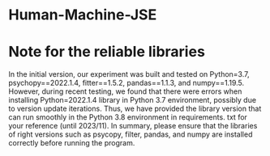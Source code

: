 # Human-Machine-JSE



# Note for the reliable libraries
In the initial version, our experiment was built and tested on Python=3.7, psychopy==2022.1.4, fitter==1.5.2, pandas==1.1.3, and numpy==1.19.5. However, during recent testing, we found that there were errors when installing Python=2022.1.4 library in Python 3.7 environment, possibly due to version update iterations. Thus, we have provided the library version that can run smoothly in the Python 3.8 environment in requirements. txt for your reference (until 2023/11). In summary, please ensure that the libraries of right versions such as psycopy, filter, pandas, and numpy are installed correctly before running the program.
